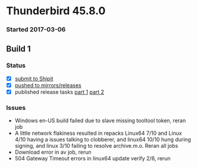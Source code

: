 # Thunderbird 45.8.0

### Started 2017-03-06

## Build 1

### Status
- [x] [submit to Shipit](https://wiki.mozilla.org/Release:Release_Automation_on_Mercurial:Starting_a_Release#Submit_to_Ship_It)
- [x] [pushed to mirrors/releases](https://wiki.mozilla.org/Release:Release_Automation_on_Mercurial:Updates#Push_to_mirrors)
- [x] published release tasks [part 1](https://wiki.mozilla.org/Release:Release_Automation_on_Mercurial:Updates_through_Shipping#Publish_in_Balrog) [part 2](https://wiki.mozilla.org/Release:Release_Automation_on_Mercurial:Updates_through_Shipping#Post-release_tasks)

### Issues
- Windows en-US build failed due to slave missing tooltool token, reran job
- A little network flakiness resulted in repacks Linux64 7/10 and Linux 4/10 having a issues talking to clobberer, and linux64 10/10 hung during signing, and linux 3/10 failing to resolve archive.m.o. Reran all jobs
- Download error in av job, rerun
- 504 Gateway Timeout errors in linux64 update verify 2/6, rerun


